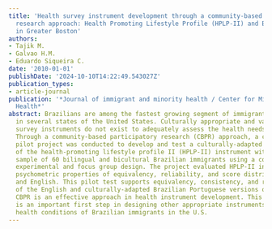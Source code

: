 ```yaml
---
title: 'Health survey instrument development through a community-based participatory
  research approach: Health Promoting Lifestyle Profile (HPLP-II) and Brazilian immigrants
  in Greater Boston'
authors:
- Tajik M.
- Galvao H.M.
- Eduardo Siqueira C.
date: '2010-01-01'
publishDate: '2024-10-10T14:22:49.543027Z'
publication_types:
- article-journal
publication: '*Journal of immigrant and minority health / Center for Minority Public
  Health*'
abstract: Brazilians are among the fastest growing segment of immigrant populations
  in several states of the United States. Culturally appropriate and validated health
  survey instruments do not exist to adequately assess the health needs of this population.
  Through a community-based participatory research (CBPR) approach, a cross-cultural
  pilot project was conducted to develop and test a culturally-adapted Brazilian Portuguese-version
  of the health-promoting lifestyle profile II (HPLP-II) instrument with a convenience
  sample of 60 bilingual and bicultural Brazilian immigrants using a combined quasi
  experimental and focus group design. The project evaluated HPLP-II instrument's
  psychometric properties of equivalency, reliability, and score distribution in Portuguese
  and English. This pilot test supports equivalency, consistency, and reliability
  of the English and culturally-adapted Brazilian Portuguese versions of the instrument.
  CBPR is an effective approach in health instrument development. This instrument
  is an important first step in designing other appropriate instruments to explore
  health conditions of Brazilian immigrants in the U.S.
---
```

